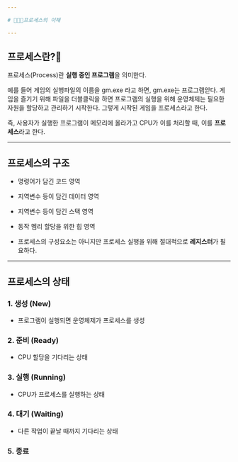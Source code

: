 ```yaml
---

# 🦄❤️‍🔥프로세스의 이해

---
```


## 프로세스란?💎
프로세스(Process)란 **실행 중인 프로그램**을 의미한다.

예를 들어 게임의 실행파일의 이름을 gm.exe 라고 하면, gm.exe는 프로그램읻다. 게임을 즐기기 위해 파일을 더블클릭을 하면 프로그램의 실행을 위해 
운영체제는 필요한 자원을 할당하고 관리하기 시작한다. 
그렇게 시작된 게임을 프로세스라고 한다.

즉, 사용자가 실행한 프로그램이 메모리에 올라가고 CPU가 이를 처리할 때, 이를 **프로세스**라고 한다.

---

## 프로세스의 구조 

* 명령어가 담긴 코드 영역

* 지역변수 등이 담긴 데이터 영역

* 지역변수 등이 담긴 스택 영역

* 동작 멤리 할당을 위한 힙 영역

* 프로세스의 구성요소는 아니지만 프로세스 실행을 위해 절대적으로 **레지스터**가 필요하다.


---

## 프로세스의 상태

### 1. 생성 (New)
- 프로그램이 실행되면 운영체제가 프로세스를 생성

### 2. 준비 (Ready)
- CPU 할당을 기다리는 상태  

### 3. 실행 (Running)
- CPU가 프로세스를 실행하는 상태

### 4. 대기 (Waiting)
- 다른 작업이 끝날 때까지 기다리는 상태

### 5. 종료





